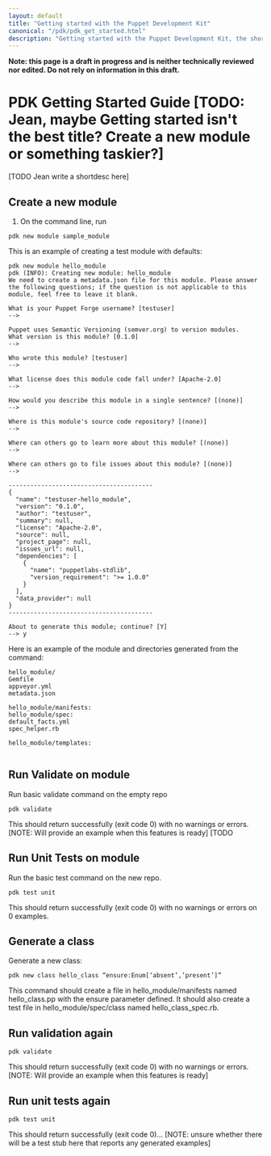 ```yaml
---
layout: default
title: "Getting started with the Puppet Development Kit"
canonical: "/pdk/pdk_get_started.html"
description: "Getting started with the Puppet Development Kit, the shortest path to developing better Puppet code."
---
```


**Note: this page is a draft in progress and is neither technically reviewed nor edited. Do not rely on information in this draft.**

# PDK Getting Started Guide [TODO: Jean, maybe Getting started isn't the best title? Create a new module or something taskier?]
 
[TODO Jean write a shortdesc here]
 
## Create a new module
 
1. On the command line, run

```
pdk new module sample_module
```

This is an example of creating a test module with defaults: 

```
pdk new module hello_module
pdk (INFO): Creating new module: hello_module
We need to create a metadata.json file for this module. Please answer the following questions; if the question is not applicable to this module, feel free to leave it blank.
 
What is your Puppet Forge username? [testuser]
-->
 
Puppet uses Semantic Versioning (semver.org) to version modules.
What version is this module? [0.1.0]
-->
 
Who wrote this module? [testuser]
-->
 
What license does this module code fall under? [Apache-2.0]
-->
 
How would you describe this module in a single sentence? [(none)]
-->
 
Where is this module's source code repository? [(none)]
-->
 
Where can others go to learn more about this module? [(none)]
-->
 
Where can others go to file issues about this module? [(none)]
-->
 
----------------------------------------
{
  "name": "testuser-hello_module",
  "version": "0.1.0",
  "author": "testuser",
  "summary": null,
  "license": "Apache-2.0",
  "source": null,
  "project_page": null,
  "issues_url": null,
  "dependencies": [
    {
      "name": "puppetlabs-stdlib",
      "version_requirement": ">= 1.0.0"
    }
  ],
  "data_provider": null
}
----------------------------------------
 
About to generate this module; continue? [Y]
--> y
```
 
Here is an example of the module and directories generated from the command:
 
```
hello_module/
Gemfile
appveyor.yml
metadata.json
 
hello_module/manifests:
hello_module/spec:
default_facts.yml
spec_helper.rb
 
hello_module/templates:
 
```
 
 
## Run Validate on module
 
Run basic validate command on the empty repo
 
```
pdk validate
```
 
This should return successfully (exit code 0) with no warnings or errors.
[NOTE: Will provide an example when this features is ready]
[TODO
 
## Run Unit Tests on module
 
Run the basic test command on the new repo.
 
```
pdk test unit
```
This should return successfully (exit code 0) with no warnings or errors on 0 examples.
 
## Generate a class
 
Generate a new class:
 
```
pdk new class hello_class “ensure:Enum[‘absent’,’present’]”
```
 
This command should create a file in hello_module/manifests named hello_class.pp with the ensure parameter defined. It should also create a test file in hello_module/spec/class named hello_class_spec.rb.
 
## Run validation again
 
```
pdk validate
```
 
This should return successfully (exit code 0) with no warnings or errors.
[NOTE: Will provide an example when this features is ready]
 
## Run unit tests again
 
```
pdk test unit
```
This should return successfully (exit code 0)... [NOTE: unsure whether there will be a test stub here that reports any generated examples]

